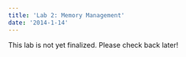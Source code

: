 ```yaml
---
title: 'Lab 2: Memory Management'
date: '2014-1-14'
---
```


This lab is not yet finalized. Please check back later!
